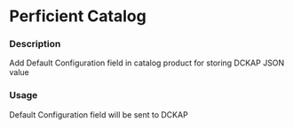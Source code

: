 # Perficient Catalog


### Description
Add Default Configuration field in catalog product for storing DCKAP JSON value

### Usage
Default Configuration field will be sent to DCKAP
